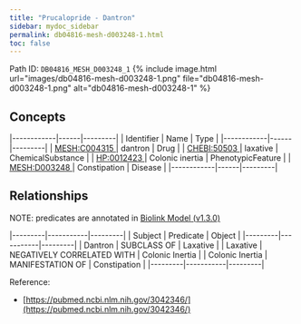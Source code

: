 ```yaml
---
title: "Prucalopride - Dantron"
sidebar: mydoc_sidebar
permalink: db04816-mesh-d003248-1.html
toc: false 
---
```



Path ID: `DB04816_MESH_D003248_1`
{% include image.html url="images/db04816-mesh-d003248-1.png" file="db04816-mesh-d003248-1.png" alt="db04816-mesh-d003248-1" %}

## Concepts

|------------|------|---------|
| Identifier | Name | Type    |
|------------|------|---------|
| <a href="https://identifiers.org/MESH:C004315">MESH:C004315 </a> | dantron | Drug |
| <a href="https://identifiers.org/CHEBI:50503">CHEBI:50503 </a> | laxative | ChemicalSubstance |
| <a href="https://identifiers.org/HP:0012423">HP:0012423 </a> | Colonic inertia | PhenotypicFeature |
| <a href="https://identifiers.org/MESH:D003248">MESH:D003248 </a> | Constipation | Disease |
|------------|------|---------|

## Relationships


NOTE: predicates are annotated in <a href="https://github.com/biolink/biolink-model/releases/tag/v1.3.0">Biolink Model (v1.3.0)</a>

|---------|-----------|---------|
| Subject | Predicate | Object  |
|---------|-----------|---------|
| Dantron | SUBCLASS OF | Laxative |
| Laxative | NEGATIVELY CORRELATED WITH | Colonic Inertia |
| Colonic Inertia | MANIFESTATION OF | Constipation |
|---------|-----------|---------|

Reference: 
  - [https://pubmed.ncbi.nlm.nih.gov/3042346/](https://pubmed.ncbi.nlm.nih.gov/3042346/)
